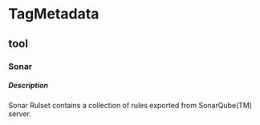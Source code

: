 # TagMetadata
## tool
### Sonar
##### Description
Sonar Rulset contains a collection of rules exported from SonarQube(TM) server.
